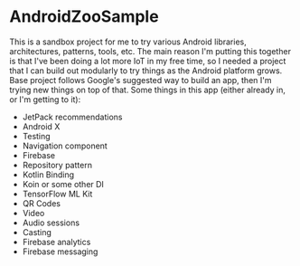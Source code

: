# AndroidZooSample
This is a sandbox project for me to try various Android libraries, architectures, patterns, tools, etc. The main reason I'm putting this together is that I've been doing a lot more IoT in my free time, so I needed a project that I can build out modularly to try things as the Android platform grows. Base project follows Google's suggested way to build an app, then I'm trying new things on top of that. Some things in this app (either already in, or I'm getting to it):

* JetPack recommendations
* Android X
* Testing
* Navigation component
* Firebase
* Repository pattern
* Kotlin Binding
* Koin or some other DI
* TensorFlow ML Kit
* QR Codes
* Video
* Audio sessions
* Casting
* Firebase analytics
* Firebase messaging